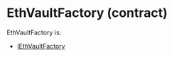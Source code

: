 # EthVaultFactory (contract)

EthVaultFactory is:

* [IEthVaultFactory](../../../contracts/interfaces/IEthVaultFactory.sol.md)


